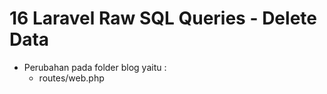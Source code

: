 # 16 Laravel Raw SQL Queries - Delete Data

- Perubahan pada folder blog yaitu :     
    - routes/web.php